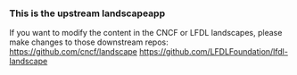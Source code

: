 ### This is the upstream landscapeapp

If you want to modify the content in the CNCF or LFDL landscapes, please make changes to those downstream repos:
https://github.com/cncf/landscape
https://github.com/LFDLFoundation/lfdl-landscape

